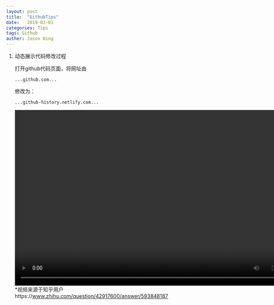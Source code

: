 ```yaml
---
layout: post
title:  "GithubTips"
date:   2019-03-03
categories: Tips
tags: Github
auther: Jason Ding
---
```




1. 动态展示代码修改过程

   打开github代码页面，将网址由

   ```
   ...github.com...
   ```

   修改为：

   ```
   ...github-history.netlify.com...
   ```

   <video src="https://zhihuxiazai.com/storage/downloader/videos/1077934316742447104/hd.mp4?attname=1077934316742447104.hd.mp4" width="780" height="480"
   controls="controls"></video> 
   *视频来源于知乎用户https://www.zhihu.com/question/42917600/answer/593848187

